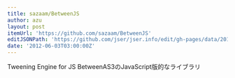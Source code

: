 ```yaml
---
title: sazaam/BetweenJS
author: azu
layout: post
itemUrl: 'https://github.com/sazaam/BetweenJS'
editJSONPath: 'https://github.com/jser/jser.info/edit/gh-pages/data/2012/06/index.json'
date: '2012-06-03T03:00:00Z'
---
```

Tweening Engine for JS
BetweenAS3のJavaScript版的なライブラリ
